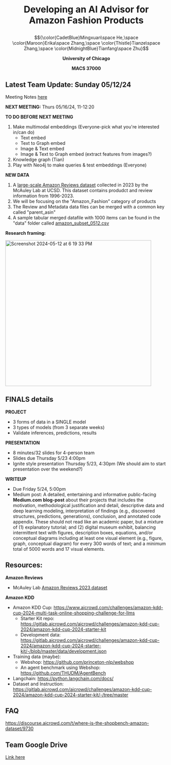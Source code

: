 # <p align="center">Developing an AI Advisor for Amazon Fashion Products</p>
$${\color{CadetBlue}Mingxuan\space He,\space \color{Maroon}Erika\space Zhang,\space \color{Thistle}Tianze\space Zhang,\space \color{MidnightBlue}Tianfang\space Zhu}$$
<p align="center"><strong>University of Chicago</strong></p> 
<p align="center"><strong>MACS 37000</strong></p> 

## Latest Team Update: Sunday 05/12/24
Meeting Notes [here](https://docs.google.com/document/d/1MtpyfgS40KDQkx7kjWbbZebLXWoS5qvj3-8H67ZHBMM/edit?usp=share_link)

**NEXT MEETING:** Thurs 05/16/24, 11-12:20

**TO DO BEFORE NEXT MEETING**
1. Make multimodal embeddings (Everyone-pick what you're interested in/can do)
   * Text embed
   * Text to Graph embed
   * Image & Text embed
   * Image & Text to Graph embed (extract features from images?)
2. Knowledge graph (Tian)
3. Play with Neo4j to make queries & test embeddings (Everyone)

**NEW DATA**
1. A [large-scale Amazon Reviews dataset](https://amazon-reviews-2023.github.io) collected in 2023 by the McAuley Lab at UCSD. This dataset contains produdct and review information from 1996-2023. 
2. We will be focusing on the "Amazon_Fashion" category of products
3. The Review and Metadata data files can be merged with a common key called "parent_asin"
4. A sample tabular merged datafile with 1000 items can be found in the "data" folder called [amazon_subset_0512.csv](https://github.com/mingxuan-he/Amazon-KDD/blob/main/data/amazon_subset_0512.csv) 

**Research framing:**

<img width="454" alt="Screenshot 2024-05-12 at 6 19 33 PM" src="https://github.com/mingxuan-he/Amazon-KDD/assets/143452850/01efb021-a697-4d27-83c3-1239e268acbf">


## FINALS details

**PROJECT**
* 3 forms of data in a SINGLE model
* 3 types of models (from 3 separate weeks)
* Validate inferences, predictions, results

**PRESENTATION**
* 8 minutes/32 slides for 4-person team
* Slides due Thursday 5/23 4:00pm
* Ignite style presentation Thursday 5/23, 4:30pm (We should aim to start presentation over the weekend?)

**WRITEUP**
* Due Friday 5/24, 5:00pm
* Medium post: A detailed, entertaining and informative public-facing **Medium.com blog-post** about their projects that includes the motivation, methodological justification and detail, descriptive data and deep learning modeling, interpretation of findings (e.g., discovered structures, predictions, generations), conclusion, and annotated code appendix. These should not read like an academic paper, but a mixture of (1) explanatory tutorial; and (2) digital museum exhibit, balancing intermittent text with figures, description boxes, equations, and/or conceptual diagrams including at least one visual element (e.g., figure, graph, conceptual diagram) for every 300 words of text; and a minimum total of 5000 words and 17 visual elements.


## Resources:
**Amazon Reviews**
- McAuley Lab [Amazon Reviews 2023 dataset](https://amazon-reviews-2023.github.io) 

**Amazon KDD**
- Amazon KDD Cup: https://www.aicrowd.com/challenges/amazon-kdd-cup-2024-multi-task-online-shopping-challenge-for-llms
  - Starter Kit repo: https://gitlab.aicrowd.com/aicrowd/challenges/amazon-kdd-cup-2024/amazon-kdd-cup-2024-starter-kit
  - Development data: https://gitlab.aicrowd.com/aicrowd/challenges/amazon-kdd-cup-2024/amazon-kdd-cup-2024-starter-kit/-/blob/master/data/development.json
- Training data (maybe):
  - Webshop: https://github.com/princeton-nlp/webshop
  - An agent benchmark using Webshop: https://github.com/THUDM/AgentBench
- Langchain: https://python.langchain.com/docs/
- Dataset and Instruction: https://gitlab.aicrowd.com/aicrowd/challenges/amazon-kdd-cup-2024/amazon-kdd-cup-2024-starter-kit/-/tree/master


## FAQ
https://discourse.aicrowd.com/t/where-is-the-shopbench-amazon-dataset/9730


## Team Google Drive
[Link here](https://drive.google.com/drive/folders/18EXfDk-9wlKeEkK208alQxfbmMyE2VH4?usp=share_link)
